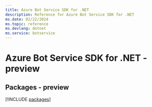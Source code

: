 ```yaml
---
title: Azure Bot Service SDK for .NET
description: Reference for Azure Bot Service SDK for .NET
ms.date: 02/22/2024
ms.topic: reference
ms.devlang: dotnet
ms.service: botservice
---
```

# Azure Bot Service SDK for .NET - preview
## Packages - preview
[!INCLUDE [packages](bot-service-index.md)]